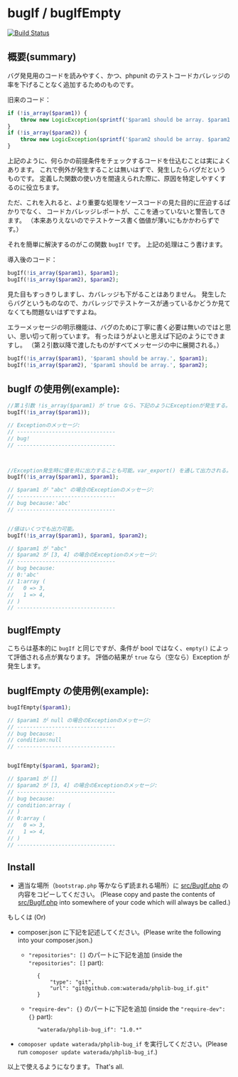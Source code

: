 bugIf / bugIfEmpty
===================

[![Build Status](https://travis-ci.org/waterada/phplib-bug_if.svg?branch=master)](https://travis-ci.org/waterada/phplib-bug_if)


概要(summary)
-------------

バグ発見用のコードを読みやすく、かつ、phpunit のテストコードカバレッジの率を下げることなく追加するためのものです。

旧来のコード：

```php
if (!is_array($param1)) {
    throw new LogicException(sprintf('$param1 should be array. $param1 = %s', var_export($param1, true)));
}
if (!is_array($param2)) {
    throw new LogicException(sprintf('$param2 should be array. $param2 = %s', var_export($param2, true)));
}
```

上記のように、何らかの前提条件をチェックするコードを仕込むことは実によくあります。
これで例外が発生することは無いはずで、発生したらバグだというものです。
定義した関数の使い方を間違えられた際に、原因を特定しやすくするのに役立ちます。

ただ、これを入れると、より重要な処理をソースコードの見た目的に圧迫するばかりでなく、
コードカバレッジレポートが、ここを通っていないと警告してきます。
（本来ありえないのでテストケース書く価値が薄いにもかかわらずです。）

それを簡単に解決するのがこの関数 `bugIf` です。
上記の処理はこう書けます。

導入後のコード：

```php
bugIf(!is_array($param1), $param1);
bugIf(!is_array($param2), $param2);
```

見た目もすっきりしますし、カバレッジも下がることはありません。
発生したらバグというものなので、カバレッジでテストケースが通っているかどうか見てなくても問題ないはずですよね。

エラーメッセージの明示機能は、バグのために丁寧に書く必要は無いのではと思い、思い切って削っています。
有ったほうがよいと思えば下記のようにできますし。
（第２引数以降で渡したものがすべてメッセージの中に展開される。）

```php
bugIf(!is_array($param1), '$param1 should be array.', $param1);
bugIf(!is_array($param2), '$param1 should be array.', $param2);
```

bugIf の使用例(example):
----------------

```php
//第１引数 !is_array($param1) が true なら、下記のようにExceptionが発生する。
bugIf(!is_array($param1));

// Exceptionのメッセージ:
// -------------------------------
// bug!
// -------------------------------



//Exception発生時に値を共に出力することも可能。var_export() を通して出力される。デバッグが楽になるはず。
bugIf(!is_array($param1), $param1);

// $param1 が "abc" の場合のExceptionのメッセージ:
// -------------------------------
// bug because:'abc'
// -------------------------------


//値はいくつでも出力可能。
bugIf(!is_array($param1), $param1, $param2);

// $param1 が "abc"
// $param2 が [3, 4] の場合のExceptionのメッセージ:
// -------------------------------
// bug because:
// 0:'abc'
// 1:array (
//   0 => 3,
//   1 => 4,
// )
// -------------------------------
```


bugIfEmpty
-------------

こちらは基本的に `bugIf` と同じですが、条件が bool ではなく、`empty()` によって評価される点が異なります。
評価の結果が `true` なら（空なら）Exception が発生します。


bugIfEmpty の使用例(example):
----------------

```php
bugIfEmpty($param1);

// $param1 が null の場合のExceptionのメッセージ:
// -------------------------------
// bug because:
// condition:null
// -------------------------------


bugIfEmpty($param1, $param2);

// $param1 が []
// $param2 が [3, 4] の場合のExceptionのメッセージ:
// -------------------------------
// bug because:
// condition:array (
// )
// 0:array (
//   0 => 3,
//   1 => 4,
// )
// -------------------------------
```



Install
-------------

- 適当な場所（`bootstrap.php` 等かならず読まれる場所）に [src/BugIf.php](src/BugIf.php) の内容をコピーしてください。
  (Please copy and paste the contents of [src/BugIf.php](src/BugIf.php) into somewhere of your code which will always be called.)

もしくは (Or)

- composer.json に下記を記述してください。(Please write the following into your composer.json.)

  - `"repositories": []` のパートに下記を追加 (inside the `"repositories": []` part):

  ```
        {
            "type": "git",
            "url": "git@github.com:waterada/phplib-bug_if.git"
        }
  ```

  - `"require-dev": {}` のパートに下記を追加 (inside the `"require-dev": {}` part):

  ```
        "waterada/phplib-bug_if": "1.0.*"
  ```

- `comoposer update waterada/phplib-bug_if` を実行してください。(Please run `comoposer update waterada/phplib-bug_if`.)

以上で使えるようになります。
That's all.
